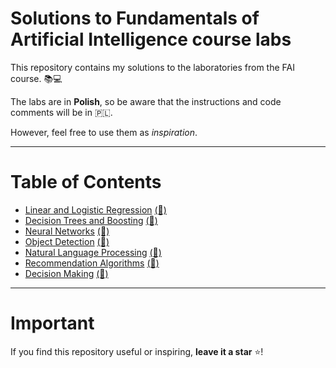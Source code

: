 # Solutions to Fundamentals of Artificial Intelligence course labs

This repository contains my solutions to the laboratories from the FAI course. 📚💻

The labs are in **Polish**, so be aware that the instructions and code comments will be in 🇵🇱.

However, feel free to use them as _inspiration_.

---

# Table of Contents

* [Linear and Logistic Regression](lab1/Readme.md)  [(📝)](lab1/lab_1.ipynb)
* [Decision Trees and Boosting](lab2/Readme.md)  [(📝)](lab2/lab_2.ipynb)
* [Neural Networks](lab3/Readme.md)  [(📝)](lab3/lab_3.ipynb)
* [Object Detection](lab4/Readme.md)  [(📝)](lab4/lab_4.ipynb)
* [Natural Language Processing](lab5/Readme.md)  [(📝)](lab5/lab_5.ipynb)
* [Recommendation Algorithms](lab6/Readme.md)  [(📝)](lab6/lab_6.ipynb)
* [Decision Making](lab7/Readme.md)  [(📝)](lab7/lab_7.ipynb)

---

# Important

If you find this repository useful or inspiring, **leave it a star** ⭐!
